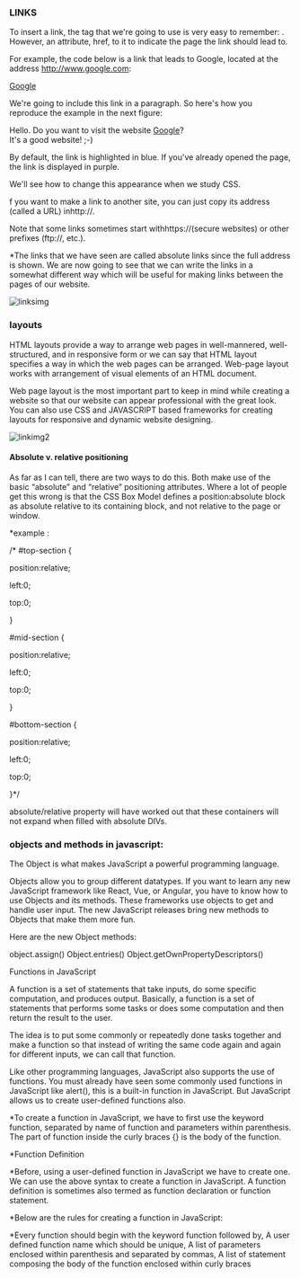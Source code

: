 ### LINKS 

To insert a link, the tag that we're going to use is very easy to remember: <a>. However, an attribute, href, to it to indicate the page the link should lead to.
  
For example, the code below is a link that leads to Google, located at the address http://www.google.com:

<a href="http://www.google.com">Google</a>

We're going to include this link in a paragraph. So here's how you reproduce the example in the next figure:

<p>Hello. Do you want to visit the website <a href="http://www.google.com">Google</a>?<br />
It's a good website! ;-)</p>

By default, the link is highlighted in blue. If you've already opened the page, the link is displayed in purple.

We'll see how to change this appearance when we study CSS.

f you want to make a link to another site, you can just copy its address (called a URL) inhttp://.

Note that some links sometimes start withhttps://(secure websites) or other prefixes (ftp://, etc.).

*The links that we have seen are called absolute links since the full address is shown.
We are now going to see that we can write the links in a somewhat different way which will be useful for making links between the pages of our website.


![linksimg](https://sdz-upload.s3.amazonaws.com/prod/upload/relative_links.png)


### layouts 

HTML layouts provide a way to arrange web pages in well-mannered, well-structured,
and in responsive form or we can say that HTML layout specifies a way in which the web pages can be arranged.
Web-page layout works with arrangement of visual elements of an HTML document.

Web page layout is the most important part to keep in mind while creating a website so that our website can appear professional with the great look.
You can also use CSS and JAVASCRIPT based frameworks for creating layouts for responsive and dynamic website designing.

![linkimg2](https://static.javatpoint.com/htmlpages/images/html-layouts.png)

#### Absolute v. relative positioning

As far as I can tell, there are two ways to do this. Both make use of the basic “absolute” and “relative” positioning attributes.
Where a lot of people get this wrong is that the CSS Box Model defines a position:absolute block as absolute relative to its containing block,
and not relative to the page or window.



*example :

/*  #top-section {

  position:relative;
  
  left:0;
  
  top:0;
  
  }
  
  #mid-section {
  
  position:relative;
  
  left:0;
  
  top:0;
  
  }
  
  #bottom-section {
  
  position:relative;
  
  left:0;
  
  top:0;
  
  }*/
  
  
  absolute/relative property will have worked out that these containers will not expand when filled with absolute DIVs.
  
  
### objects and methods in javascript:


The Object is what makes JavaScript a powerful programming language.

Objects allow you to group different datatypes.
If you want to learn any new JavaScript framework like React, Vue, or Angular, you have to know how to use Objects and its methods.
These frameworks use objects to get and handle user input.
The new JavaScript releases bring new methods to Objects that make them more fun. 

Here are the new Object methods:

object.assign()
Object.entries()
Object.getOwnPropertyDescriptors()


Functions in JavaScript

A function is a set of statements that take inputs, do some specific computation, and produces output.
Basically, a function is a set of statements that performs some tasks or does some computation and then return the result to the user.

The idea is to put some commonly or repeatedly done tasks together and make a function so that instead of writing the same code again and again for different inputs,
we can call that function.

Like other programming languages, JavaScript also supports the use of functions. You must already have seen some commonly used functions in JavaScript like alert(),
this is a built-in function in JavaScript. But JavaScript allows us to create user-defined functions also.

*To create a function in JavaScript, we have to first use the keyword function,
separated by name of function and parameters within parenthesis.
The part of function inside the curly braces {} is the body of the function.



*Function Definition

*Before, using a user-defined function in JavaScript we have to create one. We can use the above syntax to create a function in JavaScript. A function definition is sometimes also termed as function declaration or function statement.

*Below are the rules for creating a function in JavaScript:

*Every function should begin with the keyword function followed by,
A user defined function name which should be unique,
A list of parameters enclosed within parenthesis and separated by commas,
A list of statement composing the body of the function enclosed within curly braces

